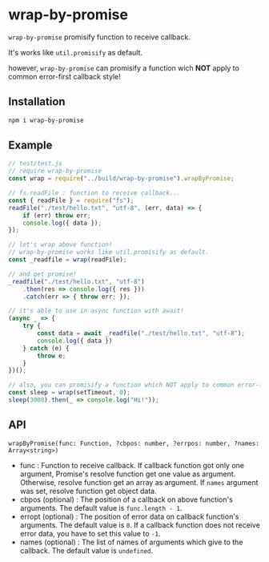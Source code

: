 # wrap-by-promise
`wrap-by-promise` promisify function to receive callback.

It's works like `util.promisify` as default.

however, `wrap-by-promise` can promisify a function wich **NOT** apply to common error-first callback style!

## Installation
```bash
npm i wrap-by-promise
```

## Example

```js
// test/test.js
// require wrap-by-promise
const wrap = require("../build/wrap-by-promise").wrapByPromise;

// fs.readFile : function to receive callback...
const { readFile } = require("fs");
readFile("./test/hello.txt", "utf-8", (err, data) => {
    if (err) throw err;
    console.log({ data });
});

// let's wrap above function!
// wrap-by-promise works like util.promisify as default.
const _readfile = wrap(readFile);

// and get promise!
_readfile("./test/hello.txt", "utf-8")
    .then(res => console.log({ res }))
    .catch(err => { throw err; });

// it's able to use in async function with await!
(async _ => {
    try {
        const data = await _readfile("./test/hello.txt", "utf-8");
        console.log({ data })
    } catch (e) {
        throw e;
    }
})();

// also, you can promisify a function which NOT apply to common error-first callback style!
const sleep = wrap(setTimeout, 0);
sleep(3000).then(_ => console.log("Hi!"));
```

## API

`wrapByPromise(func: Function, ?cbpos: number, ?errpos: number, ?names: Array<string>)`

- func : Function to receive callback. If callback function got only one argument, Promise's resolve function get one value as argument. Otherwise, resolve function get an array as argument. If `names` argument was set, resolve function get object data.
- cbpos (optional) : The position of a callback on above function's arguments. The default value is `func.length - 1`.
- erropt (optional) : The position of error data on callback function's arguments. The default value is `0`. If a callback function does not receive error data, you have to set this value to `-1`.
- names (optional) : The list of names of arguments which give to the callback. The default value is `undefined`.
